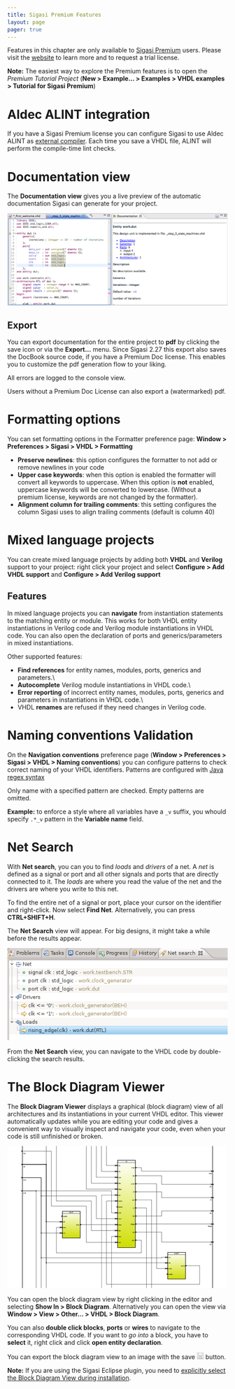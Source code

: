 ```yaml
---
title: Sigasi Premium Features
layout: page 
pager: true
---
```


Features in this chapter are only available to [Sigasi Premium](http://www.sigasi.com/sigasi-premium) users.
Please visit the [website](http://www.sigasi.com/sigasi-premium) to learn more and to request a trial license.

**Note:** The easiest way to explore the Premium features is to open the
*Premium Tutorial Project* (**New \> Example… \> Examples \> VHDL examples \> Tutorial for Sigasi Premium**)

Aldec ALINT integration
=======================

If you have a Sigasi Premium license you can configure Sigasi to use
Aldec ALINT as [external
compiler](/manual/external-compiler-integration#integration-vcom-setup).
Each time you save a VHDL file, ALINT will perform the compile-time lint
checks.

Documentation view
==================

The **Documentation view** gives you a live preview of the automatic
documentation Sigasi can generate for your project.

![](/images/screenshots/documentationView.png)

Export
------

You can export documentation for the entire project to **pdf** by
clicking the save icon or via the **Export…** menu.
Since Sigasi 2.27 this export also saves the DocBook source code, if you
have a Premium Doc license. This enables you to customize the pdf
generation flow to your liking.

All errors are logged to the console view.

Users without a Premium Doc License can also export a (watermarked) pdf.

Formatting options
==================

You can set formatting options in the Formatter preference page:
**Window \> Preferences \> Sigasi \> VHDL \> Formatting**

-   **Preserve newlines**: this option configures the formatter to not
    add or remove newlines in your code
-   **Upper case keywords**: when this option is enabled the formatter
    will convert all keywords to uppercase. When this option is **not**
    enabled, uppercase keywords will be converted to lowercase. (Without
    a premium license, keywords are not changed by the formatter).
-   **Alignment column for trailing comments**: this setting configures
    the column Sigasi uses to align trailing comments (default is column
    40)

Mixed language projects
=======================

You can create mixed language projects by adding both **VHDL** and
**Verilog** support to your project: right click your project and select
**Configure \> Add VHDL support** and **Configure \> Add Verilog
support**

Features
--------

In mixed language projects you can **navigate** from instantiation
statements to the matching entity or module. This works for both VHDL
entity instantiations in Verilog code and Verilog module instantiations
in VHDL code. You can also open the declaration of ports and
generics/parameters in mixed instantiations.

Other supported features:

* **Find references** for entity names, modules, ports, generics and parameters.\
* **Autocomplete** Verilog module instantiations in VHDL code.\
* **Error reporting** of incorrect entity names, modules, ports, generics and parameters in instantiations in VHDL code.\
* VHDL **renames** are refused if they need changes in Verilog code.

<!--
<a href="//fast.wistia.net/embed/iframe/526cjmykbv?popover=true" class="wistia-popover[height=500,playerColor=7b796a,width=800]"><img src="https://embed-ssl.wistia.com/deliveries/ebc10b260cf82fd861c64f335773a79c2a018d95.jpg?image_play_button=true&image_play_button_color=7b796ae0&image_crop_resized=200x125" alt="" /></a>

<script charset="ISO-8859-1" src="//fast.wistia.com/assets/external/popover-v1.js">
</script>
-->

Naming conventions Validation
=============================

On the **Navigation conventions** preference page (**Window \>
Preferences \> Sigasi \> VHDL \> Naming conventions**) you can configure
patterns to check correct naming of your VHDL identifiers. Patterns are
configured with [Java regex
syntax](http://www.vogella.com/tutorials/JavaRegularExpressions/article.html)

Only name with a specified pattern are checked. Empty patterns are
omitted.

**Example:** to enforce a style where all variables have a `_v` suffix,
you whould specify `.*_v` pattern in the **Variable name** field.

Net Search
==========

With **Net search**, you can you to find *loads* and *drivers* of a net.
A *net* is defined as a signal or port and all other signals and ports
that are directly connected to it. The *loads* are where you read the
value of the net and the drivers are where you write to this net.

To find the entire net of a signal or port, place your cursor on the
identifier and right-click. Now select **Find Net**. Alternatively, you
can press **CTRL+SHIFT+H**. 

The **Net Search** view will appear. For big designs, it might take a
while before the results appear.

![](/images/screenshots/netSearch.png)

From the **Net Search** view, you can navigate to the VHDL code by
double-clicking the search results.

The Block Diagram Viewer
========================

The **Block Diagram Viewer** displays a graphical (block diagram) view
of all architectures and its instantiations in your current VHDL editor.
This viewer automatically updates while you are editing your code and
gives a convenient way to visually inspect and navigate your code, even
when your code is still unfinished or broken.

![](/images/screenshots/block_diagram.png)

You can open the block diagram view by right clicking in the editor and
selecting **Show In \> Block Diagram**. Alternatively you can open the
view via **Window \> View \> Other… \> VHDL \> Block Diagram**.

You can also **double click blocks**, **ports** or **wires** to navigate
to the corresponding VHDL code. If you want to *go into* a block, you
have to **select** it, right click and click **open entity
declaration**.

You can export the block diagram view to an image with the save
![](/images/icons/save.gif) button.

<div class="messages status">
<b>Note:</b> If you are using the Sigasi Eclipse plugin, you need to
<a href="http://www.sigasi.com/install-eclipse-vhdl-plugin">explicitly
select the Block Diagram View during installation</a>.

</div>

